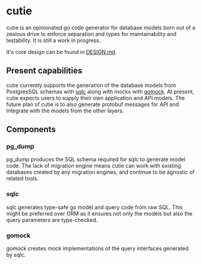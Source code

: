 # cutie

cutie is an opinionated go code generator for database models born out of a zealous drive to enforce separation and types for maintainability and testability. It is still a work in progress.

It's core design can be found in [DESIGN.md](DESIGN.md).

## Present capabilities

cutie currently supports the generation of the database models from PostgresSQL schemas with [sqlc](https://github.com/kyleconroy/sqlc) along with mocks with [gomock](https://github.com/golang/mock). At present, cutie expects users to supply their own application and API models. The future plan of cutie is to also generate protobuf messages for API and integrate with the models from the other layers.

## Components

### pg_dump

pg_dump produces the SQL schema required for sqlc to generate model code. The lack of migration engine means cutie can work with existing databases created by any migration engines, and continue to be agnostic of related tools.

### sqlc

sqlc generates type-safe go model and query code from raw SQL. This might be preferred over ORM as it ensures not only the models but also the query parameters are type-checked.

### gomock

gomock creates mock implementations of the query interfaces generated by sqlc.
